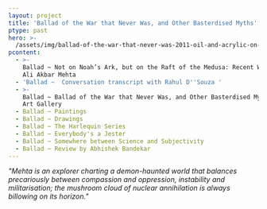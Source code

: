 ```yaml
---
layout: project
title: 'Ballad of the War that Never Was, and Other Basterdised Myths'
ptype: past
hero: >-
  /assets/img/ballad-of-the-war-that-never-was-2011-oil-and-acrylic-on-canvas-152-x-198-cm.jpg
pcontent:
  - >-
    Ballad ~ Not on Noah’s Ark, but on the Raft of the Medusa: Recent Works by
    Ali Akbar Mehta
  - 'Ballad ~  Conversation transcript with Rahul D''Souza '
  - >-
    Ballad ~ Ballad of the War that Never Was, and Other Basterdised Myths, TAO
    Art Gallery
  - Ballad ~ Paintings
  - Ballad ~ Drawings
  - Ballad ~ The Harlequin Series
  - Ballad ~ Everybody's a Jester
  - Ballad ~ Somewhere between Science and Subjectivity
  - Ballad ~ Review by Abhishek Bandekar
---
```

_"Mehta is an explorer charting a demon-haunted world that balances precariously between compassion and oppression, instability and militarisation; the mushroom cloud of nuclear annihilation is always billowing on its horizon."_
